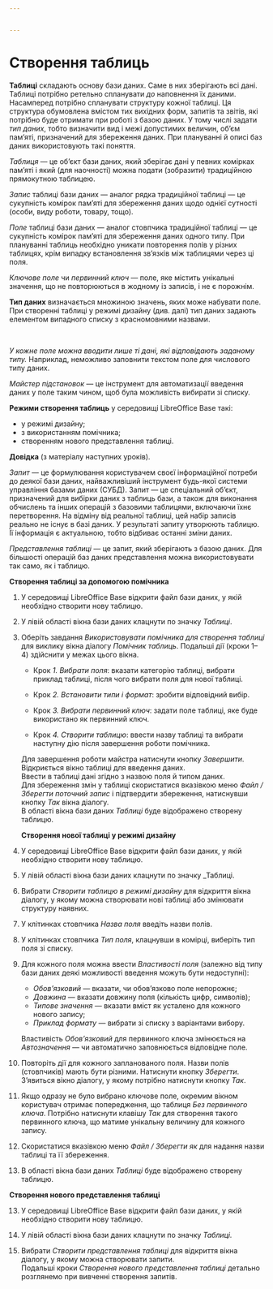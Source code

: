 ```yaml
---


---
```


<h1 id="створення-таблиць">Створення таблиць</h1>
<p><strong>Таблиці</strong> складають основу бази даних. Саме в них зберігають всі дані. Таблиці потрібно ретельно спланувати <em>до</em> наповнення їх даними. Насамперед потрібно спланувати структуру кожної таблиці. Ця структура обумовлена вмістом тих вихідних форм, запитів та звітів, які потрібно буде отримати при роботі з базою даних. У тому числі задати <em>тип даних</em>, тобто визначити вид і межі допустимих величин, об’єм пам’яті, призначений для збереження даних. При плануванні й описі баз даних використовують такі поняття.</p>
<p><em>Таблиця</em> — це об’єкт бази даних, який зберігає дані у певних комірках пам’яті і який (для наочності) можна подати (зобразити) традиційною прямокутною таблицею.</p>
<p><em>Запис</em> таблиці бази даних — аналог рядка традиційної таблиці — це сукупність комірок пам’яті для збереження даних щодо однієї сутності (особи, виду роботи, товару, тощо).</p>
<p><em>Поле</em> таблиці бази даних — аналог стовпчика традиційної таблиці — це сукупність комірок пам’яті для збереження даних одного типу. При плануванні таблиць необхідно уникати повторення полів у різних таблицях, крім випадку встановлення зв’язків між таблицями через ці поля.</p>
<p><em>Ключове поле</em> чи <em>первинний ключ</em> — поле, яке містить унікальні значення, що не повторюються в жодному із записів, і не є порожнім.</p>
<p><strong>Тип даних</strong>  визначається множиною значень, яких може набувати поле. При створенні таблиці у режимі дизайну (див. далі) тип даних задають елементом випадного списку з красномовними назвами.</p>
<p><img src="http://www.kievoit.ippo.kubg.edu.ua/kievoit/2012/23/22.png" alt="">  <img src="http://www.kievoit.ippo.kubg.edu.ua/kievoit/2012/23/23.png" alt=""></p>
<p><em>У кожне поле можна вводити лише ті дані, які відповідають заданому типу.</em>  Наприклад, неможливо заповнити текстом поле для числового типу даних.</p>
<p><em>Майстер підстановок</em>  — це інструмент для автоматизації введення даних у поле таким чином, щоб була можливість вибирати зі списку.</p>
<p><strong>Режими створення таблиць</strong>  у середовищі LibreOffice Base такі:</p>
<ul>
<li>у режимі дизайну;</li>
<li>з використанням помічника;</li>
<li>cтворенням нового представлення таблиці.</li>
</ul>
<p><strong>Довідка</strong>  (з матеріалу наступних уроків).</p>
<p><em>Запит</em>  — це формулювання користувачем своєї інформаційної потреби до деякої бази даних, найважливіший інструмент будь-якої системи управління базами даних (СУБД). Запит — це спеціальний об’єкт, призначений для вибірки даних з таблиць бази, а також для виконання обчислень та інших операцій з базовими таблицями, включаючи їхнє перетворення. На відміну від реальної таблиці, цей набір записів реально не існує в базі даних. У результаті запиту утворюють таблицю. Її інформація є актуальною, тобто відбиває останні зміни даних.</p>
<p><em>Представлення таблиці</em>  — це запит, який зберігають з базою даних. Для більшості операцій баз даних представлення можна використовувати так само, як і таблицю.</p>
<p><strong>Створення таблиці за допомогою помічника</strong></p>
<ol>
<li>
<p>У середовищі LibreOffice Base відкрити файл бази даних, у якій необхідно створити нову таблицю.</p>
</li>
<li>
<p>У лівій області вікна бази даних клацнути по значку  <em>Таблиці</em>.</p>
</li>
<li>
<p>Оберіть завдання  <em>Використовувати помічника для створення таблиці</em>  для виклику вікна діалогу  <em>Помічник таблиць</em>. Подальші дії (кроки 1–4) здійснити у межах цього вікна.</p>
<ul>
<li>
<p>Крок  <em>1. Вибрати поля</em>: вказати категорію таблиці, вибрати приклад таблиці, після чого вибрати поля для нової таблиці.</p>
</li>
<li>
<p>Крок <em>2. Встановити типи і формат</em>: зробити відповідний вибір.</p>
</li>
<li>
<p>Крок <em>3. Вибрати первинний ключ</em>: задати поле таблиці, яке буде використано як первинний ключ.</p>
</li>
<li>
<p>Крок <em>4. Створити таблицю</em>: ввести назву таблиці та вибрати наступну дію після завершення роботи помічника.</p>
</li>
</ul>
<p>Для завершення роботи майстра натиснути кнопку  <em>Завершити</em>. Відкриється вікно таблиці для введення даних.<br>
Ввести в таблиці дані згідно з назвою поля й типом даних.<br>
Для збереження змін у таблиці скористатися вказівкою меню <em>Файл / Зберегти поточний запис</em> і підтвердити збереження, натиснувши кнопку <em>Так</em> вікна діалогу.<br>
В області вікна бази даних <em>Таблиці</em> буде відображено створену таблицю.</p>
<p><strong>Створення нової таблиці у режимі дизайну</strong></p>
</li>
<li>
<p>У середовищі LibreOffice Base відкрити файл бази даних, у якій необхідно створити нову таблицю.</p>
</li>
<li>
<p>У лівій області вікна бази даних клацнути по значку  _Таблиці.</p>
</li>
<li>
<p>Вибрати <em>Створити таблицю в режимі дизайну</em> для відкриття вікна діалогу, у якому можна створювати нові таблиці або змінювати структуру наявних.</p>
</li>
<li>
<p>У клітинках стовпчика  <em>Назва поля</em>  введіть назви полів.</p>
</li>
<li>
<p>У клітинках стовпчика  <em>Тип поля</em>, клацнувши в комірці, виберіть тип поля зі списку.</p>
</li>
<li>
<p>Для кожного поля можна ввести  <em>Властивості поля</em>  (залежно від типу бази даних деякі можливості введення можуть бути недоступні):</p>
<ul>
<li><em>Обов’язковий</em>  — вказати, чи обов’язково поле непорожнє;</li>
<li><em>Довжина</em>  — вказати довжину поля (кількість цифр, символів);</li>
<li><em>Типове значення</em>  — вказати вміст як усталено для кожного нового запису;</li>
<li><em>Приклад формату</em>  — вибрати зі списку з варіантами вибору.</li>
</ul>
<p>Властивість  <em>Обов’язковий</em>  для первинного ключа змінюється на  <em>Автозначення</em>  — чи автоматично заповнюється відповідне поле.</p>
</li>
<li>
<p>Повторіть дії для кожного запланованого поля. Назви полів (стовпчиків) мають бути різними. Натиснути кнопку  <em>Зберегти</em>. З’явиться вікно діалогу, у якому потрібно натиснути кнопку  <em>Так</em>.</p>
</li>
<li>
<p>Якщо одразу не було вибрано ключове поле, окремим вікном користувач отримає попередження, що таблиця <em>Без первинного ключа</em>. Потрібно натиснути клавішу <em>Так</em> для створення такого первинного ключа, що матиме унікальну величину для кожного запису.</p>
</li>
<li>
<p>Скористатися вказівкою меню <em>Файл / Зберегти як</em> для надання назви таблиці та її збереження.</p>
</li>
<li>
<p>В області вікна бази даних <em>Таблиці</em> буде відображено створену таблицю.</p>
</li>
</ol>
<p><strong>Створення нового представлення таблиці</strong></p>
<ol start="13">
<li>
<p>У середовищі LibreOffice Base відкрити файл бази даних, у якій необхідно створити нову таблицю.</p>
</li>
<li>
<p>У лівій області вікна бази даних клацнути по значку  <em>Таблиці.</em></p>
</li>
<li>
<p>Вибрати  <em>Створити представлення таблиці</em>  для відкриття вікна діалогу, у якому можна створювати запити.<br>
Подальші кроки <em>Створення нового представлення таблиці</em> детально розглянемо при вивченні створення запитів.</p>
</li>
</ol>


